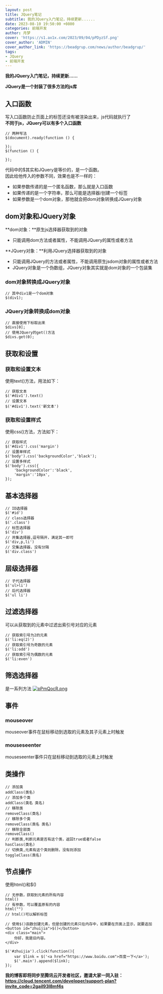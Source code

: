 ```yaml
---
layout: post
title: JQuery笔记
subtitle: 我的JQuery入门笔记，持续更新......
date: 2023-08-10 19:50:00 +0800
categories: 前端开发
author: 月梦
cover: 'https://s1.ax1x.com/2023/09/04/pPDyzSf.png'
cover_author: 'ADMIN'
cover_author_link: 'https://beadgrup.com/news/author/beadgrup/'
tags: 
- JQuery 
- 前端开发 
---
```


**我的JQuery入门笔记，持续更新......**

**JQuery是一个封装了很多方法的js库**
## 入口函数
写入口函数防止页面上的标签还没有被渲染出来，js代码就执行了  
**不同于js，JQuery可以有多个入口函数**
```JQuery
// 两种写法
$(document).ready(function () {
	
});
$(function () {

});
```
代码中的$其实和JQuery是等价的，是一个函数。  
因此给他传入的参数不同，效果也是不一样的：  
- 如果参数传递的是一个匿名函数，那么就是入口函数  
- 如果传递的是一个字符串，那么可能是选择器/创建一个标签  
- 如果参数是一个dom对象，那他就会把dom对象转换成JQuery对象  

## dom对象和JQuery对象
**dom对象：**原生js选择器获取到的对象  
- 只能调用dom方法或者属性，不能调用JQuery的属性或者方法  

**JQuery对象：**利用JQuery选择器获取到的对象  
- 只能调用JQuery的方法或者属性，不能调用原生jsdom对象的属性或者方法  
- JQuery对象是一个伪数组，JQuery对象其实就是dom对象的一个包装集  
### dom对象转换成JQuery对象
```JQuery
// 其中div1是一个dom对象
$(div1);
```
### JQuery对象转换成dom对象
```JQuery
// 直接使用下标取出来
$divs[0];
// 使用JQuery的get()方法
$divs.get(0);
```

## 获取和设置
### 获取和设置文本
使用text()方法，用法如下：
```
// 获取文本
$('#div1').text()
// 设置文本
$('#div1').text('新文本')
```
### 获取和设置样式
使用css()方法，方法如下：
```
// 获取样式
$('#div1').css('margin')
// 设置单样式
$('body').css('backgroundColor','black');
// 设置多样式
$('body').css({
    'backgroundColor':'black',
    'margin':'10px',
});
```

## 基本选择器
```
// ID选择器
$('#id')
// class选择器
$('.class')
// 标签选择器
$('div')
// 并集选择器,逗号隔开，满足其一即可
$('div,p,li')
// 交集选择器，没有分隔
$('div.class')
```

## 层级选择器
```
// 子代选择器
$('ul>li')
// 后代选择器
$('ul li')
```

## 过滤选择器
可以从获取到的元素中过滤出索引号对应的元素
```
// 获取索引号为2的元素
$('li:eq(2)')
// 获取索引号为奇数的元素
$('li:odd')
// 获取索引号为偶数的元素
$('li:even')
```

## 筛选选择器
是一系列方法
[![pPmQocR.png](https://s1.ax1x.com/2023/08/10/pPmQocR.png)](https://imgse.com/i/pPmQocR)

## 事件
### mouseover
mouseover事件在鼠标移动到选取的元素及其子元素上时触发
### mouseseenter
mouseseenter事件只在鼠标移动到选取的元素上时触发

## 类操作
```
// 添加类
addClass(类名)
// 添加多个类
addClass(类名 类名)
// 移除类
removeClass(类名)
// 移除多个类
removeClass(类名 类名)
// 移除全部类
removeClass()
// 判断类,判断元素是否有这个类，返回true或者false
hasClass(类名)
// 切换类,元素有这个类则删除，没有则添加
toggleClass(类名)
```

## 节点操作
使用html()和$()
```
// 无参数，获取到元素的所有内容
html()
// 有参数，可以覆盖原有的内容
html("")
// html()可以解析标签

// 使用$()函数创建元素，但是创建的元素只在内存中，如果要在页面上显示，就要追加
<button id="zhuijia">$()</button>
<div class="main">
    你好，我是旧内容。
</div>

$('#zhuijia').click(function(){
    var $link = $('<a href="https://www.baidu.com">百度一下</a>');
    $('.main').append($link);
});
```

**我的博客即将同步至腾讯云开发者社区，邀请大家一同入驻：https://cloud.tencent.com/developer/support-plan?invite_code=2gail93l8mf4s**
